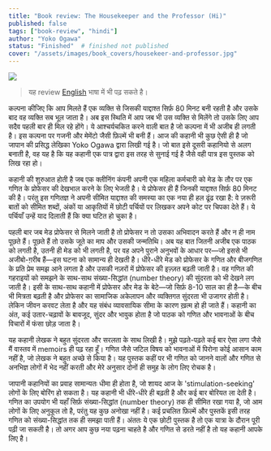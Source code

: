 ```yaml
---
title: "Book review: The Housekeeper and the Professor (Hi)"
published: false
tags: ["book-review", "hindi"]
author: "Yoko Ogawa"
status: "Finished"  # finished not published
cover: "/assets/images/book_covers/housekeer-and-professor.jpg"
---
```

<div class="blog-posts-book" >
    <img src="{{ cover }}" >
</div>

> यह review [English](/books/2025-05-01-housekeeper-and-professor/) भाषा में भी पढ़ सकते है।

कल्पना कीजिए कि आप मिलते हैं एक व्यक्ति से जिसकी याद्दाश्त सिर्फ़ 80 मिनट बनी रहती है और उसके बाद वह व्यक्ति सब भूल जाता है। अब इस स्थिति में आप जब भी उस व्यक्ति से मिलेंगे तो उसके लिए आप सदैव पहली बार ही मिल रहे होंगे। ये आश्चर्यचकित करने वाली बात है जो कल्पना में भी अजीब ही लगती है। इस कल्पना पर गजनी और मेमेंटो जैसी फ़िल्में भी बनी हैं। आज की कहानी भी कुछ ऐसी ही है जो जापान की प्रसिद्ध लेखिका Yoko Ogawa द्वारा लिखी गई है। जो बात इसे दूसरी कहानियो से अलग बनाती है, वह यह है कि यह कहानी एक पात्र द्वारा इस तरह से सुनाई गई है जैसे वही पात्र इस पुस्तक को लिख रहा हो।

कहानी की शुरुआत होती है जब एक क्लीनिंग कंपनी अपनी एक महिला कर्मचारी को मेड के तौर पर एक गणित के प्रोफेसर की देखभाल करने के लिए भेजती है। ये प्रोफेसर ही हैं जिनकी याद्दाश्त सिर्फ़ 80 मिनट की है। परंतु इस गणितज्ञ ने अपनी सीमित याद्दाश्त की समस्या का एक नया ही हल ढूंढ रखा है: वे ज़रूरी बातों को सीमित शब्दों, अंकों या आकृतियों में छोटी पर्चियों पर लिखकर अपने कोट पर चिपका देते हैं। ये पर्चियाँ उन्हें याद दिलाती हैं कि क्या घटित हो चुका है।

पहली बार जब मेड प्रोफेसर से मिलने जाती है तो प्रोफेसर न तो उसका अभिवादन करते हैं और न ही नाम पूछते हैं। पूछते हैं तो उसके जूते का माप और उसकी जन्मतिथि। अब यह बात जितनी अजीब एक पाठक को लगती है, उतनी ही मेड को भी लगती है, पर वह अपने पुराने अनुभवों के आधार पर—जो इससे भी अजीबो-ग़रीब हैं—इस घटना को सामान्य ही देखती है। धीरे-धीरे मेड को प्रोफेसर के गणित और बीजगणित के प्रति प्रेम समझ आने लगता है और उसकी नज़रों में प्रोफेसर की इज़्ज़त बढ़ती जाती है। वह गणित की गहराइयों को समझने के साथ-साथ संख्या-सिद्धांत (number theory) की सुंदरता को भी देखने लग जाती है। इसी के साथ-साथ कहानी में प्रोफेसर और मेड के बेटे—जो सिर्फ़ 8-10 साल का ही है—के बीच भी मित्रता बढ़ती है और प्रोफेसर का सामाजिक अकेलापन और व्यक्तिगत सुंदरता भी उजागर होती है। लेकिन जीवन करवट लेता है और यह संबंध व्यावसायिक सीमा के कारण ख़त्म हो ही जाते हैं। कहानी का अंत, कई उतार-चढ़ावों के बावजूद, सुंदर और भावुक होता है जो पाठक को गणित और भावनाओं के बीच विचारों में फंसा छोड़ जाता है।

यह कहानी लेखक ने बहुत सुंदरता और सरलता के साथ लिखी है। मुझे पढ़ते-पढ़ते कई बार ऐसा लगा जैसे मैं वास्तव में memoirs ही पढ़ रहा हूँ। गणित जैसे जटिल विषय को भावनाओं में पिरोना कोई आसान काम नहीं है, जो लेखक ने बहुत अच्छे से किया है। यह पुस्तक कहीं पर भी गणित को जानने वालों और गणित से अनभिज्ञ लोगों में भेद नहीं करती और मेरे अनुसार दोनों ही समुह के लोग लिए रोचक है।

जापानी कहानियों का प्रवाह सामान्यतः धीमा ही होता है, जो शायद आज के 'stimulation-seeking' लोगों के लिए बोरिंग हो सकता है। यह कहानी भी धीरे-धीरे ही बढ़ती है और कई बार बोरियत ला देती है। गणित का उपयोग भी यहाँ सिर्फ़ संख्या-सिद्धांत (number theory) तक ही सीमित रखा गया है, जो आम लोगों के लिए अनुकूल तो है, परंतु यह कुछ अनोखा नहीं है। कई प्रचलित फ़िल्में और पुस्तकें इसी तरह गणित को संख्या-सिद्धांत तक ही समझा पाती हैं। अंततः ये एक छोटी पुस्तक है तो एक यात्रा के दौरान पूरी पढ़ी जा सकती है। तो अगर आप कुछ नया पढ़ना चाहते है और गणित से डरते नहीं है तो यह कहानी आपके लिए है।

